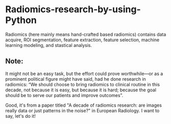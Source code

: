 # Radiomics-research-by-using-Python
Radiomics (here mainly means hand-crafted based radiomics) contains data acquire, ROI segmentation, feature extraction, feature selection, machine learning modeling, and stastical analysis.

## Note:
It might not be an easy task, but the effort could prove worthwhile—or as a prominent political figure might have said, had he done research in radiomics: “We should choose to bring radiomics to clinical routine in this decade, not because it is easy, but because it is hard; because the goal should be to serve our patients and improve outcomes”.

Good, it's from a paper titled "A decade of radiomics research: are images really data or just patterns in the noise?" in European Radiology. 
I want to say, let's do it!
